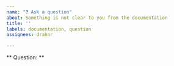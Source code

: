 ```yaml
---
name: "❓ Ask a question"
about: Something is not clear to you from the documentation
title: ''
labels: documentation, question
assignees: drahnr

---
```


** Question: **

<!-- Describe concisely what is unclear, include the context and use-case. -->
